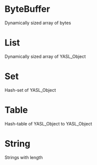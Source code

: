 # ByteBuffer

Dynamically sized array of bytes

# List

Dynamically sized array of YASL_Object

# Set

Hash-set of YASL_Object

# Table

Hash-table of YASL_Object to YASL_Object

# String

Strings with length
